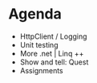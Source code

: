 # Agenda

- HttpClient / Logging
- Unit testing
- More .net | Linq ++
- Show and tell: Quest
- Assignments

